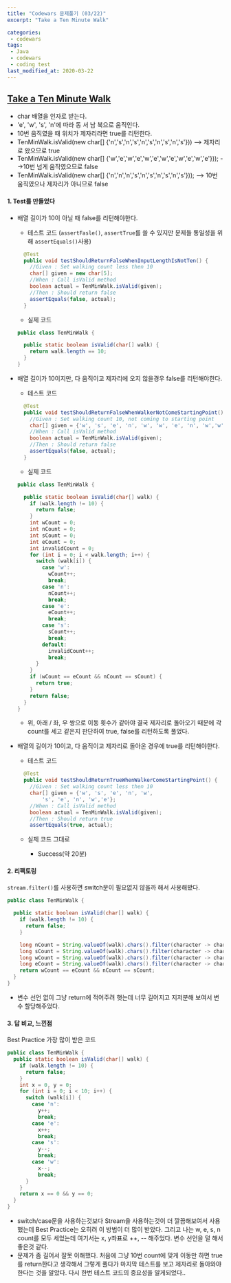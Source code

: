```yaml
---
title: "Codewars 문제풀기 (03/22)"
excerpt: "Take a Ten Minute Walk"

categories:
 - codewars
tags:
 - Java
 - codewars
 - coding test
last_modified_at: 2020-03-22
---
```




## [Take a Ten Minute Walk](https://www.codewars.com/kata/54da539698b8a2ad76000228/train/java)

* char 배열을 인자로 받는다.
* 'e', 'w', 's', 'n'에 따라 동 서 남 북으로 움직인다.
* 10번 움직였을 때 위치가 제자리라면 true를 리턴한다.
* TenMinWalk.isValid(new char[] {'n','s','n','s','n','s','n','s','n','s'})) --> 제자리로 왔으므로 true
* TenMinWalk.isValid(new char[] {'w','e','w','e','w','e','w','e','w','e','w','e'})); -->10번 넘게 움직였으므로 false
* TenMinWalk.isValid(new char[] {'n','n','n','s','n','s','n','s','n','s'})); --> 10번 움직였으나 제자리가 아니므로 false


#### 1. Test를 만들었다

* 배열 길이가 10이 아닐 때 false를 리턴해야한다.

  * 테스트 코드 (`assertFasle()`, `assertTrue`를 쓸 수 있지만 문제들 통일성을 위해 `assertEquals()`사용)

  ``` java
    @Test
    public void testShouldReturnFalseWhenInputLengthIsNotTen() {
      //Given : Set walking count less then 10
      char[] given = new char[5];
      //When : Call isValid method
      boolean actual = TenMinWalk.isValid(given);
      //Then : Should return false
      assertEquals(false, actual);
    }
  ```
  
  * 실제 코드
  
  ```java
  public class TenMinWalk {
  
    public static boolean isValid(char[] walk) {
      return walk.length == 10;
    }
  }
  
  ```
  
* 배열 길이가 10이지만, 다 움직이고 제자리에 오지 않을경우 false를 리턴해야한다.

  * 테스트 코드

  ```java
    @Test
    public void testShouldReturnFalseWhenWalkerNotComeStartingPoint() {
      //Given : Set walking count 10, not coming to starting point
      char[] given = {'w', 's', 'e', 'n', 'w', 'w', 'e', 'n', 'w','w'};
      //When : Call isValid method
      boolean actual = TenMinWalk.isValid(given);
      //Then : Should return false
      assertEquals(false, actual);
    }
  ```

  * 실제 코드

  ```java
  public class TenMinWalk {
  
    public static boolean isValid(char[] walk) {
      if (walk.length != 10) {
        return false;
      }
      int wCount = 0;
      int nCount = 0;
      int sCount = 0;
      int eCount = 0;
      int invalidCount = 0;
      for (int i = 0; i < walk.length; i++) {
        switch (walk[i]) {
          case 'w':
            wCount++;
            break;
          case 'n':
            nCount++;
            break;
          case 'e':
            eCount++;
            break;
          case 's':
            sCount++;
            break;
          default:
            invalidCount++;
            break;
        }
      }
      if (wCount == eCount && nCount == sCount) {
        return true;
      }
      return false;
    }
  }
  
  ```

  * 위, 아래 / 좌, 우 쌍으로 이동 횟수가 같아야 결국 제자리로 돌아오기 때문에 각 count를 세고 같은지 판단하여 true, false를 리턴하도록 풀었다.

* 배열의 길이가 10이고, 다 움직이고 제자리로 돌아온 경우에 true를 리턴해야한다.

  * 테스트 코드

  ```java
    @Test
    public void testShouldReturnTrueWhenWalkerComeStartingPoint() {
      //Given : Set walking count less then 10
      char[] given = {'w', 's', 'e', 'n', 'w',
          's', 'e', 'n', 'w','e'};
      //When : Call isValid method
      boolean actual = TenMinWalk.isValid(given);
      //Then : Should return true
      assertEquals(true, actual);
  ```
  
  * 실제 코드 그대로
  
    * Success(약 20분)



#### 2. 리팩토링

`stream.filter()`를 사용하면 switch문이 필요없지 않을까 해서 사용해봤다.

```java
public class TenMinWalk {

  public static boolean isValid(char[] walk) {
    if (walk.length != 10) {
      return false;
    }

    long nCount = String.valueOf(walk).chars().filter(character -> character == 'n').count();
    long sCount = String.valueOf(walk).chars().filter(character -> character == 's').count();
    long wCount = String.valueOf(walk).chars().filter(character -> character == 'w').count();
    long eCount = String.valueOf(walk).chars().filter(character -> character == 'e').count();
    return wCount == eCount && nCount == sCount;
  }
}

```

* 변수 선언 없이 그냥 return에 적어주려 햇는데 너무 길어지고 지저분해 보여서 변수 할당해주었다.



####  3. 답 비교, 느낀점

Best Practice 가장 많이 받은 코드

```java
public class TenMinWalk {
  public static boolean isValid(char[] walk) {
    if (walk.length != 10) {
      return false;
    }
    int x = 0, y = 0;
    for (int i = 0; i < 10; i++) {
      switch (walk[i]) {
        case 'n':
          y++;
          break;
        case 'e':
          x++;
          break;
        case 's':
          y--;
          break;
        case 'w':
          x--;
          break;
      }
    }
    return x == 0 && y == 0;
  }
}
```

* switch/case문을 사용하는것보다 Stream을 사용하는것이 더 깔끔해보여서 사용했는데 Best Practice는 오히려 이 방법이 더 많이 받았다. 그리고 나는 w, e, s, n count를 모두 세었는데 여기서는 x, y좌표로 ++, -- 해주었다.  변수 선언을 덜 해서 좋은것 같다.
* 문제가 좀 길어서 잘못 이해했다. 처음에 그냥 10번 count에 맞게 이동만 하면 true를 return한다고 생각해서 그렇게 풀다가 마지막 테스트를 보고 제자리로 돌아와야한다는 것을 알았다. 다시 한번 테스트 코드의 중요성을 알게되었다..